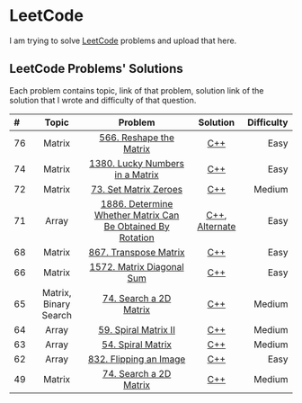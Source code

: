 # LeetCode
I am trying to solve [LeetCode](https://leetcode.com/) problems and upload that here.

## LeetCode Problems' Solutions
Each problem contains topic, link of that problem, solution link of the solution that I wrote and difficulty of that question.

| # |  Topic  | Problem | Solution | Difficulty |
| :---         |     :---:      |     :---:      |     :---:      |          ---: |
|      76      |     Matrix      |  [566. Reshape the Matrix](https://leetcode.com/problems/reshape-the-matrix/)     |      [C++](https://leetcode.com/submissions/detail/738513461/)       |  Easy  |
|      74      |     Matrix      |  [1380. Lucky Numbers in a Matrix](https://leetcode.com/problems/lucky-numbers-in-a-matrix/)     |      [C++](https://leetcode.com/submissions/detail/738494257/)       |  Easy  |
|      72      |     Matrix     |  [73. Set Matrix Zeroes](https://leetcode.com/problems/set-matrix-zeroes/)     |      [C++](https://leetcode.com/submissions/detail/737227109/)       |  Medium  |
|      71      |     Array      |  [1886. Determine Whether Matrix Can Be Obtained By Rotation](https://leetcode.com/problems/determine-whether-matrix-can-be-obtained-by-rotation/)     |      [C++](https://leetcode.com/submissions/detail/736615422/), [Alternate](https://leetcode.com/submissions/detail/737097253/)       |  Easy  |
|      68      |     Matrix      |  [867. Transpose Matrix](https://leetcode.com/problems/transpose-matrix/)     |      [C++](https://leetcode.com/submissions/detail/735829233/)       |  Easy  |
|      66      |     Matrix      |  [1572. Matrix Diagonal Sum](https://leetcode.com/problems/matrix-diagonal-sum/)     |      [C++](https://leetcode.com/submissions/detail/735815017/)       |  Easy  |
|      65      |     Matrix, Binary Search      |  [74. Search a 2D Matrix](https://leetcode.com/problems/search-a-2d-matrix/)     |      [C++](https://leetcode.com/submissions/detail/735792347/)       |  Medium  |
|      64      |     Array      |  [59. Spiral Matrix II](https://leetcode.com/problems/spiral-matrix-ii/)     |      [C++](https://leetcode.com/submissions/detail/735230844/)       |  Medium  |
|      63      |     Array      |  [54. Spiral Matrix](https://leetcode.com/problems/spiral-matrix/)     |      [C++](https://leetcode.com/submissions/detail/734261080/)       |  Medium  |
|      62      |     Array      |  [832. Flipping an Image](https://leetcode.com/problems/flipping-an-image/)     |      [C++](https://leetcode.com/submissions/detail/734210637/)       |  Easy  |
|      49      |     Matrix   |  [74. Search a 2D Matrix](https://leetcode.com/problems/search-a-2d-matrix/)     | [C++](https://leetcode.com/submissions/detail/631947077/) |  Medium  |
